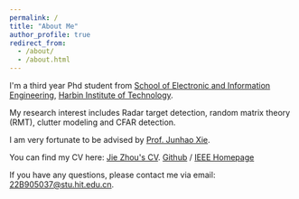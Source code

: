 ```yaml
---
permalink: /
title: "About Me"
author_profile: true
redirect_from: 
  - /about/
  - /about.html
---
```

I'm a third year Phd student from [School of Electronic and Information Engineering](http://seie.hit.edu.cn/), [Harbin Institute of Technology](https://www.hit.edu.cn/). 

My research interest includes Radar target detection, random matrix theory (RMT), clutter modeling and CFAR detection. 

I am very fortunate to be advised by [Prof. Junhao Xie](https://homepage.hit.edu.cn/xiejunhao?lang=zh). 

You can find my CV here: [Jie Zhou's CV](http://../files/paper1.pdf).
[Github](https://github.com/niqz0301) / [IEEE Homepage](https://ieeexplore.ieee.org/author/37089550338)

If you have any questions, please contact me via email: 22B905037@stu.hit.edu.cn.
